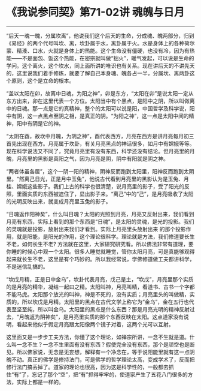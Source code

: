 # 《我说参同契》第71-02讲 魂魄与日月

------

“后天一魂一魄，分属坎离”，他说我们这个后天的生命，分成魂、魄两部分，归到《易经》的两个代号叫坎、离，坎卦属于水，离卦属于火。水是身体上的各种荷尔蒙、精液、口水，火就是身体上的热能。这个生命没有僵硬，也没有冷，因为有热能——不是面包、饭这个热能，在密宗就叫做“拙火”，暖气发起，可以说是生命的学问。这个离火，这个坎水，同上面所讲的唯识也有关系。现在讲后天的不讲先天的，这里说我们着手修炼，就要了解自己本身魂、魄各占一半，分属坎、离两卦这个原则，这个是立命的根本。

“盖以太阳在卯，故离中日魂，为阳之神”，卯是东方，“太阳在卯”是说太阳一定从东方出来，卯在这里代表一个方位。太阳当中有个黑点，是阳中之阴，所以叫做离中的日魂。那一点是它的真精神，整个的太阳可以说是阳，中国哲学及科学说，阳中有阴，这一点黑点至阴之相，是真正的阴。“为阳之神”，这一点是太阳中间的精神，阳中有阴是它的神。

“太阴在酉，故坎中月魄，为阴之神”，酉代表西方，月亮在西方是讲月亮每月初三首先出现在西方。月亮属于坎卦，有关月亮黑点的神话很多，如月中有嫦娥等等。现在科学说法又不同了，究竟月亮里有没有东西，科学还没有结论。但月亮里的月魄，月亮里的黑影是真阳之气，因为月亮是阴，阴中有阳就是阴之神。

“两者体虽各居”，这个一阴一阳的精神，阴神反而跑到太阳里，阳神反而跑到太阴里。“然离己日光，正是月中玉兔”，他说古代看到月亮里的黑影认为是玉兔、月桂、嫦娥这些影子。我们上古的科学也很清楚，说月亮里的影子，受了阳光的反照，里面实质的东西被遮住了，显出影子来。“离己”中的“己”，是月亮吸收了太阳的光明反映出来，就变成月亮里玉兔的影子。

“日魂返作阳神矣”，什么叫日魂？太阳的光照到月亮，月亮又反射出来，我们看到月亮有东西，实际上看到的那个东西是“日魂”，是太阳的灵魂，是光的投影。我们的灵魂就是投影，放射出来我们才看到。实际上月亮里头放射出来 的那个投影作用，就是阳能，是阳光的作用，这个理论很科学。理论就是方法，我们修道要长生不老，如何长生不老? 方法就在这里，大家研究研究看。所以佛法非常有道理，要你睡的时候心中观一个太阳。很多人睡觉就睡觉，管你太阳月亮，可是真能够观得起来就长生不老，这里是有个巧妙的。所以我经常说，学佛修道做工夫都讲科学，不是迷信乱搞的。

“坎戊月精，正是日中金乌”，坎卦代表月亮，戊己是土，“坎戊”，月亮里那个实质的是月亮的精华，凝结一起曰之精。太阳叫神，月亮叫精，看道书、古书一个字都不能马虎。太阳那个放光的叫神，神是不死的，没有实质；月亮里头的叫做精，实质的，所以坎戊是月精。太阳里的黑点在古代文学上称它为“金乌”，金在五行也代表至坚至纯，所以叫金乌。太阳里的黑点是什么东西？那是月亮光明的精神反射过去，“月魄返为阴神矣”，是月亮里实质的那个东西反映在太阳。这点道家没有说明，看起来他似乎假定月亮跟太阳像两个镜子对着，这两个光可以互射。

这里面又是一步步工夫方法，你懂了这个理论，如禅宗所讲，一念不生就是道。什么叫一念不生？一念不生里面有没有东西？假使完全没有东西，那个是顽空也是断见。所以佛家说，无念是无妄想，解释有一个净念在，等于说阳能里就有这一点阴魄不动。真正的佛学是修持法门，可是佛学的哲学理论太高，变成学术了，反而把修行法门搞丢掉了。道家的理论也很高，因为这是科学性的，一般都去抓住“有”了，忘记了那个“空”，把“有”抓得牢牢的，使道家产生了五花八门很多的方法，实际上都是一样的。